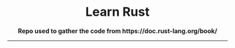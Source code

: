 <div align="center">
    <h1>Learn Rust</h1>
    <strong>Repo used to gather the code from https://doc.rust-lang.org/book/</strong>
</div>

<hr />

